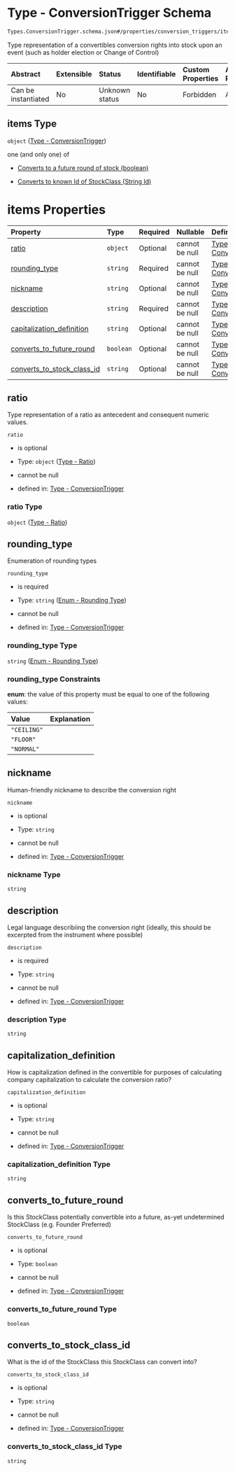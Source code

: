 # Type - ConversionTrigger Schema

```txt
Types.ConversionTrigger.schema.json#/properties/conversion_triggers/items
```

Type representation of a convertibles conversion rights into stock upon an event (such as holder election or Change of Control)

| Abstract            | Extensible | Status         | Identifiable | Custom Properties | Additional Properties | Access Restrictions | Defined In                                                                            |
| :------------------ | :--------- | :------------- | :----------- | :---------------- | :-------------------- | :------------------ | :------------------------------------------------------------------------------------ |
| Can be instantiated | No         | Unknown status | No           | Forbidden         | Allowed               | none                | [Convertible.schema.json*](../objects/Convertible.schema.json "open original schema") |

## items Type

`object` ([Type - ConversionTrigger](convertible-1-properties-convertible---typesconversiontriggerschemajson-array-type---conversiontrigger.md))

one (and only one) of

*   [Converts to a future round of stock (boolean)](conversiontrigger-oneof-converts-to-a-future-round-of-stock-boolean.md "check type definition")

*   [Converts to known Id of StockClass (String Id)](conversiontrigger-oneof-converts-to-known-id-of-stockclass-string-id.md "check type definition")

# items Properties

| Property                                                  | Type      | Required | Nullable       | Defined by                                                                                                                                                          |
| :-------------------------------------------------------- | :-------- | :------- | :------------- | :------------------------------------------------------------------------------------------------------------------------------------------------------------------ |
| [ratio](#ratio)                                           | `object`  | Optional | cannot be null | [Type - ConversionTrigger](stockclassconversionrights-properties-type---ratio.md "Types.Ratio.schema.json#/properties/ratio")                                       |
| [rounding_type](#rounding_type)                           | `string`  | Required | cannot be null | [Type - ConversionTrigger](stockclassconversionrights-properties-enum---rounding-type.md "Enums.Rounding.schema.json#/properties/rounding_type")                    |
| [nickname](#nickname)                                     | `string`  | Optional | cannot be null | [Type - ConversionTrigger](conversiontrigger-properties-nickname.md "Types.ConversionTrigger.schema.json#/properties/nickname")                                     |
| [description](#description)                               | `string`  | Required | cannot be null | [Type - ConversionTrigger](conversiontrigger-properties-description.md "Types.ConversionTrigger.schema.json#/properties/description")                               |
| [capitalization_definition](#capitalization_definition)   | `string`  | Optional | cannot be null | [Type - ConversionTrigger](conversiontrigger-properties-capitalization_definition.md "Types.ConversionTrigger.schema.json#/properties/capitalization_definition")   |
| [converts_to_future_round](#converts_to_future_round)     | `boolean` | Optional | cannot be null | [Type - ConversionTrigger](conversiontrigger-properties-converts_to_future_round.md "Types.ConversionTrigger.schema.json#/properties/converts_to_future_round")     |
| [converts_to_stock_class_id](#converts_to_stock_class_id) | `string`  | Optional | cannot be null | [Type - ConversionTrigger](conversiontrigger-properties-converts_to_stock_class_id.md "Types.ConversionTrigger.schema.json#/properties/converts_to_stock_class_id") |

## ratio

Type representation of a ratio as antecedent and consequent numeric values.

`ratio`

*   is optional

*   Type: `object` ([Type - Ratio](stockclassconversionrights-properties-type---ratio.md))

*   cannot be null

*   defined in: [Type - ConversionTrigger](stockclassconversionrights-properties-type---ratio.md "Types.Ratio.schema.json#/properties/ratio")

### ratio Type

`object` ([Type - Ratio](stockclassconversionrights-properties-type---ratio.md))

## rounding_type

Enumeration of rounding types

`rounding_type`

*   is required

*   Type: `string` ([Enum - Rounding Type](stockclassconversionrights-properties-enum---rounding-type.md))

*   cannot be null

*   defined in: [Type - ConversionTrigger](stockclassconversionrights-properties-enum---rounding-type.md "Enums.Rounding.schema.json#/properties/rounding_type")

### rounding_type Type

`string` ([Enum - Rounding Type](stockclassconversionrights-properties-enum---rounding-type.md))

### rounding_type Constraints

**enum**: the value of this property must be equal to one of the following values:

| Value       | Explanation |
| :---------- | :---------- |
| `"CEILING"` |             |
| `"FLOOR"`   |             |
| `"NORMAL"`  |             |

## nickname

Human-friendly nickname to describe the conversion right

`nickname`

*   is optional

*   Type: `string`

*   cannot be null

*   defined in: [Type - ConversionTrigger](conversiontrigger-properties-nickname.md "Types.ConversionTrigger.schema.json#/properties/nickname")

### nickname Type

`string`

## description

Legal language describiing the conversion right (ideally, this should be excerpted from the instrument where possible)

`description`

*   is required

*   Type: `string`

*   cannot be null

*   defined in: [Type - ConversionTrigger](conversiontrigger-properties-description.md "Types.ConversionTrigger.schema.json#/properties/description")

### description Type

`string`

## capitalization_definition

How is capitalization defined in the convertible for purposes of calculating company capitalization to calculate the conversion ratio?

`capitalization_definition`

*   is optional

*   Type: `string`

*   cannot be null

*   defined in: [Type - ConversionTrigger](conversiontrigger-properties-capitalization_definition.md "Types.ConversionTrigger.schema.json#/properties/capitalization_definition")

### capitalization_definition Type

`string`

## converts_to_future_round

Is this StockClass potentially convertible into a future, as-yet undetermined StockClass (e.g. Founder Preferred)

`converts_to_future_round`

*   is optional

*   Type: `boolean`

*   cannot be null

*   defined in: [Type - ConversionTrigger](conversiontrigger-properties-converts_to_future_round.md "Types.ConversionTrigger.schema.json#/properties/converts_to_future_round")

### converts_to_future_round Type

`boolean`

## converts_to_stock_class_id

What is the id of the StockClass this StockClass can convert into?

`converts_to_stock_class_id`

*   is optional

*   Type: `string`

*   cannot be null

*   defined in: [Type - ConversionTrigger](conversiontrigger-properties-converts_to_stock_class_id.md "Types.ConversionTrigger.schema.json#/properties/converts_to_stock_class_id")

### converts_to_stock_class_id Type

`string`
